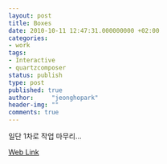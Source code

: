 ```yaml
---
layout: post
title: Boxes
date: 2010-10-11 12:47:31.000000000 +02:00
categories:
- work
tags:
- Interactive
- quartzcomposer
status: publish
type: post
published: true
author:     "jeonghopark"
header-img: ""
comments: true
---
```

<p>일단 1차로 작업 마무리…</p>
<p><a href="http://jeonghopark.de/work/boxes/boxes.html">Web Link</a></p>
